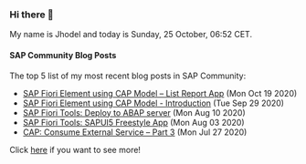### Hi there 👋

My name is Jhodel and today is Sunday, 25 October, 06:52 CET.

#### SAP Community Blog Posts

The top 5 list of my most recent blog posts in SAP Community:

- [SAP Fiori Element using CAP Model – List Report App](https:&#x2F;&#x2F;blogs.sap.com&#x2F;?p&#x3D;1203828) (Mon Oct 19 2020)
- [SAP Fiori Element using CAP Model - Introduction](https:&#x2F;&#x2F;blogs.sap.com&#x2F;?p&#x3D;1191392) (Tue Sep 29 2020)
- [SAP Fiori Tools: Deploy to ABAP server](https:&#x2F;&#x2F;blogs.sap.com&#x2F;?p&#x3D;1161581) (Mon Aug 10 2020)
- [SAP Fiori Tools: SAPUI5 Freestyle App](https:&#x2F;&#x2F;blogs.sap.com&#x2F;?p&#x3D;1156521) (Mon Aug 03 2020)
- [CAP: Consume External Service – Part 3](https:&#x2F;&#x2F;blogs.sap.com&#x2F;?p&#x3D;1151427) (Mon Jul 27 2020)

Click [here](sap-community.md) if you want to see more!